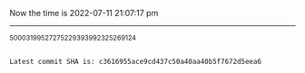 Now the time is 2022-07-11 21:07:17 pm

---

<small>50003199527275229393992325269124</small>

```txt

Latest commit SHA is: c3616955ace9cd437c50a40aa40b5f7672d5eea6
```
